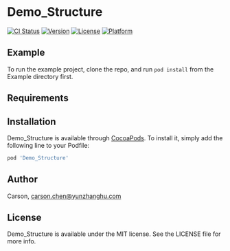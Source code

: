 # Demo_Structure

[![CI Status](https://img.shields.io/travis/Carson/Demo_Structure.svg?style=flat)](https://travis-ci.org/Carson/Demo_Structure)
[![Version](https://img.shields.io/cocoapods/v/Demo_Structure.svg?style=flat)](https://cocoapods.org/pods/Demo_Structure)
[![License](https://img.shields.io/cocoapods/l/Demo_Structure.svg?style=flat)](https://cocoapods.org/pods/Demo_Structure)
[![Platform](https://img.shields.io/cocoapods/p/Demo_Structure.svg?style=flat)](https://cocoapods.org/pods/Demo_Structure)

## Example

To run the example project, clone the repo, and run `pod install` from the Example directory first.

## Requirements

## Installation

Demo_Structure is available through [CocoaPods](https://cocoapods.org). To install
it, simply add the following line to your Podfile:

```ruby
pod 'Demo_Structure'
```

## Author

Carson, carson.chen@yunzhanghu.com

## License

Demo_Structure is available under the MIT license. See the LICENSE file for more info.
